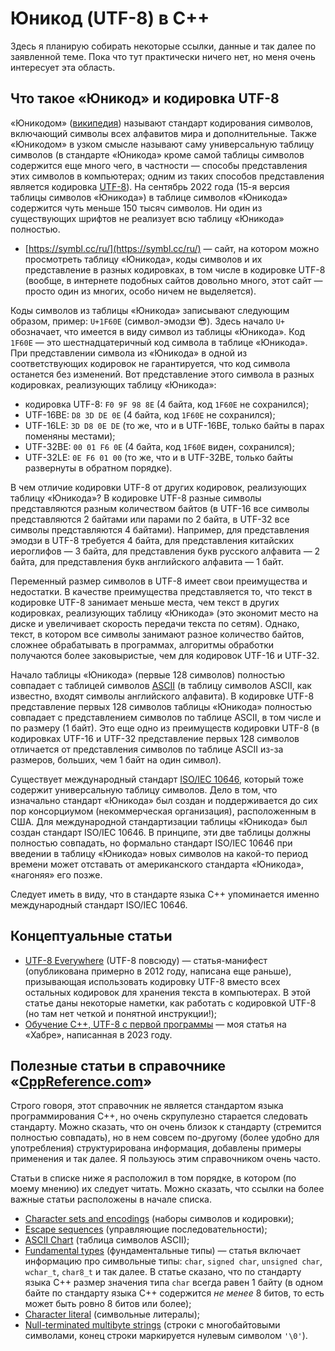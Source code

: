 # Юникод (UTF-8) в C++

Здесь я планирую собирать некоторые ссылки, данные и так далее по заявленной теме. Пока что тут практически ничего нет, но меня очень интересует эта область.

## Что такое «Юникод» и кодировка UTF-8

«Юникодом» ([википедия](https://ru.wikipedia.org/wiki/%D0%AE%D0%BD%D0%B8%D0%BA%D0%BE%D0%B4)) называют стандарт кодирования символов, включающий символы всех алфавитов мира и дополнительные. Также «Юникодом» в узком смысле называют саму универсальную таблицу символов (в стандарте «Юникода» кроме самой таблицы символов содержится еще много чего, в частности&nbsp;— способы представления этих символов в компьютерах; одним из таких способов представления является кодировка [UTF-8](https://ru.wikipedia.org/wiki/UTF-8)). На сентябрь 2022 года (15-я версия таблицы символов «Юникода») в таблице символов «Юникода» содержится чуть меньше 150 тысяч символов. Ни один из существующих шрифтов не реализует всю таблицу «Юникода» полностью.

- [https://symbl.cc/ru/](https://symbl.cc/ru/) — сайт, на котором можно просмотреть таблицу «Юникода», коды символов и их представление в разных кодировках, в том числе в кодировке UTF-8 (вообще, в интернете подобных сайтов довольно много, этот сайт&nbsp;— просто один из многих, особо ничем не выделяется).

Коды символов из таблицы «Юникода» записывают следующим образом, пример: `U+1F60E` (символ-эмодзи 😎). Здесь начало `U+` обозначает, что имеется в виду символ из таблицы «Юникода». Код `1F60E`&nbsp;— это шестнадцатеричный код символа в таблице «Юникода». При представлении символа из «Юникода» в одной из соответствующих кодировок не гарантируется, что код символа останется без изменений. Вот представление этого символа в разных кодировках, реализующих таблицу «Юникода»:

- кодировка UTF-8: `F0 9F 98 8E` (4 байта, код `1F60E` не сохранился);
- UTF-16BE: `D8 3D DE 0E` (4 байта, код `1F60E` не сохранился);
- UTF-16LE: `3D D8 0E DE` (то же, что и в UTF-16BE, только байты в парах поменяны местами);
- UTF-32BE: `00 01 F6 0E` (4 байта, код `1F60E` виден, сохранился);
- UTF-32LE: `0E F6 01 00` (то же, что и в UTF-32BE, только байты развернуты в обратном порядке).

В чем отличие кодировки UTF-8 от других кодировок, реализующих таблицу «Юникода»? В кодировке UTF-8 разные символы представляются разным количеством байтов (в UTF-16 все символы представляются 2 байтами или парами по 2 байта, в UTF-32 все символы представляются 4 байтами). Например, для представления эмодзи в UTF-8 требуется 4 байта, для представления китайских иероглифов&nbsp;— 3 байта, для представления букв русского алфавита&nbsp;— 2 байта, для представления букв английского алфавита&nbsp;— 1 байт.

Переменный размер символов в UTF-8 имеет свои преимущества и недостатки. В качестве преимущества представляется то, что текст в кодировке UTF-8 занимает меньше места, чем текст в других кодировках, реализующих таблицу «Юникода» (это экономит место на диске и увеличивает скорость передачи текста по сетям). Однако, текст, в котором все символы занимают разное количество байтов, сложнее обрабатывать в программах, алгоритмы обработки получаются более заковыристые, чем для кодировок UTF-16 и UTF-32.

Начало таблицы «Юникода» (первые 128 символов) полностью совпадает с таблицей символов [ASCII](https://ru.wikipedia.org/wiki/ASCII) (в таблицу символов ASCII, как известно, входят символы английского алфавита). В кодировке UTF-8 представление первых 128 символов таблицы «Юникода» полностью совпадает с представлением символов по таблице ASCII, в том числе и по размеру (1 байт). Это еще одно из преимуществ кодировки UTF-8 (в кодировках UTF-16 и UTF-32 представление первых 128 символов отличается от представления символов по таблице ASCII из-за размеров, больших, чем 1 байт на один символ).

Существует международный стандарт [ISO/IEC 10646](https://en.wikipedia.org/wiki/Universal_Coded_Character_Set), который тоже содержит универсальную таблицу символов. Дело в том, что изначально стандарт «Юникода» был создан и поддерживается до сих пор консорциумом (некоммерческая организация), расположенным в США. Для международной стандартизации таблицы «Юникода» был создан стандарт ISO/IEC 10646. В принципе, эти две таблицы должны полностью совпадать, но формально стандарт ISO/IEC 10646 при введении в таблицу «Юникода» новых символов на какой-то период времени может отставать от американского стандарта «Юникода», «нагоняя» его позже.

Следует иметь в виду, что в стандарте языка C++ упоминается именно международный стандарт ISO/IEC 10646.

## Концептуальные статьи

- [UTF-8 Everywhere](http://utf8everywhere.org) (UTF-8 повсюду) — статья-манифест (опубликована примерно в 2012 году, написана еще раньше), призывающая использовать кодировку UTF-8 вместо всех остальных кодировок для хранения текста в компьютерах. В этой статье даны некоторые наметки, как работать с кодировкой UTF-8 (но там нет четкой и понятной инструкции!);
- [Обучение C++, UTF-8 с первой программы](https://habr.com/ru/articles/731614/) — моя статья на «Хабре», написанная в 2023 году.

## Полезные статьи в справочнике «[CppReference.com](https://en.cppreference.com/)»

Строго говоря, этот справочник не является стандартом языка программирования C++, но очень скрупулезно старается следовать стандарту. Можно сказать, что он очень близок к стандарту (стремится полностью совпадать), но в нем совсем по-другому (более удобно для употребления) структурирована информация, добавлены примеры применения и так далее. Я пользуюсь этим справочником очень часто.

Статьи в списке ниже я расположил в том порядке, в котором (по моему мнению) их следует читать. Можно сказать, что ссылки на более важные статьи расположены в начале списка.

- [Character sets and encodings](https://en.cppreference.com/w/cpp/language/charset) (наборы символов и кодировки);
- [Escape sequences](https://en.cppreference.com/w/cpp/language/escape) (управляющие последовательности);
- [ASCII Chart](https://en.cppreference.com/w/cpp/language/ascii) (таблица символов ASCII);
- [Fundamental types](https://en.cppreference.com/w/cpp/language/types) (фундаментальные типы)&nbsp;— статья включает информацию про символьные типы: `char`, `signed char`, `unsigned char`, `wchar_t`, `char8_t` и так далее. В статье сказано, что по стандарту языка C++ размер значения типа `char` всегда равен 1 байту (в одном байте по стандарту языка C++ содержится _не менее_ 8 битов, то есть может быть ровно 8 битов или более);
- [Character literal](https://en.cppreference.com/w/cpp/language/character_literal) (символьные литералы);
- [Null-terminated multibyte strings](https://en.cppreference.com/w/cpp/string/multibyte) (строки с многобайтовыми символами, конец строки маркируется нулевым символом `'\0'`).
